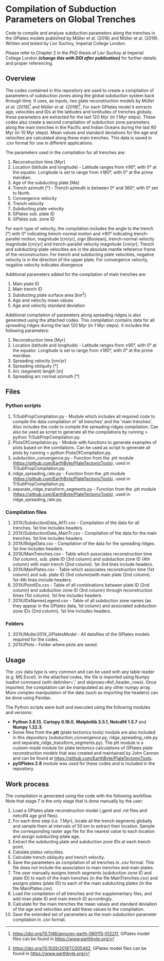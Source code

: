 # Compilation of Subduction Parameters on Global Trenches
Code to compile and analyse subduction parameters along the trenches in the GPlates models published by Müller et al. (2016) and Müller et al. (2019). Written and tested by Lior Suchoy, Imperial College London.

Please refer to Chapter 2 in the PhD thesis of Lior Suchoy at Imperial College London ***(change this with DOI after publication)*** for further details and proper referencing.

## Overview
The codes contained in this repository are used to create a compliation of parameters of subduction zones along the global subduction system back through time. It uses, as inputs, two plate reconstruction models by *Müller et al. (2016)*[^1] and *Müller et al. (2019)*[^2]. For each GPlates model it extracts age, velocities and IDs at the latitudes and lontitudes of trenches globaly. these parameters are extracted for the last 120 Myr (in 1 Myr steps). These codes also create a second compilation of subduction zone parameters along the main trenches in the Pacific and Indian Oceans during the last 60 Myr (in 10 Myr steps). Mean values and standard deviations for the age and velocities are calculated along these main trenches. This data is saved in .csv format for use in different applications.

The parameters used in the compilation for all trenches are:
1. Reconstruction time \[Myr\]
2. Location (latitude and longitude) - Latitude ranges from ±90°, with 0° at the equator. Longitude is set to range from ±180°, with 0° at the prime meridian.
3. Age of the subducting plate \[Ma\]
4. Trench azimuth \[°\] - Trench azimuth is between 0° and 360°, with 0° set to North.
5. Convergence velocity
6. Trench velocity
7. Subducting plate velocity
8. GPlates sub. plate ID
9. GPlates sub. zone ID

For each type of velocity, the compilation includes the angle to the trench \[°\] with 0° indicating trench-normal motion and ±90° indicating trench-parallel motion, magnitude \[cm/yr\], sign \[Boolean\], trench-normal velocity magnitude \[cm/yr\] and trench-parallel velocity magnitude \[cm/yr\]. Trench and subducting-plate velocities are in the absolute mantle reference frame of the reconstruction. For trench and subducting plate velocities, negative velocity is in the direction of the upper plate. For convergence velocity, negative velocity indicates divergence

Additional parameters added for the compilation of main trenches are:
1. Main plate ID
2. Main trench ID
3. Subducting plate surface area \[km$^2$\]
4. Age and velocity mean values
5. Age and velocity standard deviation

Additional compilation of parameters along spreading ridges is also generated using the attached codes. This compilation contains data for all spreading ridges during the last 120 Myr (in 1 Myr steps). It includes the following parameters: 
1. Reconstruction time \[Myr\]
2. Location (latitude and longitude) - Latitude ranges from ±90°, with 0° at the equator. Longitude is set to range from ±180°, with 0° at the prime meridian.
3. Spreading velocity \[cm/yr\]
4. Spreading obliquity \[°\]
5. Arc (segment) length \[m\]
6. Spreading arc normal azimuth \[°\]

[^1]: https://doi.org/10.1146/annurev-earth-060115-012211, GPlates model files can be found in https://www.earthbyte.org/

[^2]: https://doi.org/10.1029/2018TC005462, GPlates model files can be found in https://www.earthbyte.org/

## Files

### Python scripts
1. TrSubPropCompilation.py - Module which includes all required code to compile the data compilation of 'all trenches' and the 'main trenches'. Also includes the code to compile the spreading ridges compilation. Can also be used as script to generate all the compilations by running > python TrSubPropCompilation.py.
2. PlotsOfCompilation.py - Module with functions to generate examples of plots based on the comilations. Can be used as script to generate all plots by running > python PlotsOfCompilation.py.
3. subduction_convergence.py - Function from the .ptt module (https://github.com/EarthByte/PlateTectonicTools), used in TrSubPropCompilation.py.
4. ridge_spreading_rate.py - Function from the .ptt module (https://github.com/EarthByte/PlateTectonicTools), used in TrSubPropCompilation.py.
5. separate_ridge_transform_segments.py - Function from the .ptt module (https://github.com/EarthByte/PlateTectonicTools), used in ridge_spreading_rate.py.

### Compilation files
1. 201X/SubductionData_AllTr.csv - Compilation of the data for all trenches. 1st line includes headers.
2. 201X/SubductionData_MainTr.csv - Compilation of the data for the main trenches. 1st line includes headers.
3. 201X/RidgeData.csv - Compilation of the data for the spreading ridges. 1st line includes headers.
4. 201X/MainTrenches.csv - Table which associates reconstruction time (1st column), sub. plate ID (3rd column) and subduction zone ID (4th column) with main trench (2nd column). 1st-3rd lines include headers.
5. 201X/MainPlates.csv - Table which associates reconstruction time (1st column) and sub. plate ID (3rd column)with main plate (2nd column). 1st-4th lines include headers.
6. 201X/PointIDs.csv - Table of all combinations between plate ID (2nd column) and subduction zone ID (3rd column) through reconstruction times (1st column). 1st line includes headers.
7. 201X/IDsNamesLegend.csv - Table of all subduction zone names (as they appear in the GPlates data, 1st column) and associated subduction zone IDs (2nd column). 1st line includes headers.

### Folders
1. 201X/Muller201X_GPlatesModel - All datafiles of the GPlates models required for the codes.
2. 201X/Plots - Folder where plots are saved.

## Usage
The .csv data type is very common and can be used with any table reader (e.g. MS Excel). In the attached codes, the file is imported using Numpy loadtxt command (with delimiter=',' and skiprows=#of_header_rows). Once imported, the compilation can be manipulated as any other numpy array. More complex manipulation of the data (such as importing the headers) can be done using Pandas.

The Python scripts were built and executed using the following modules and versions:

- **Python 3.8.13**, **Cartopy 0.18.0**, **Matplotlib 3.5.1**, **Netcdf4 1.5.7** and **Numpy 1.22.3**.
- Some files from the **ptt** (plate tectonics tools) module are also included in this depository (subduction_convergence.py, ridge_spreading_rate.py and separate_ridge_transform_segments.py). The ptt module is a custom-made module for plate tectonics calculations of GPlates plate reconstruction models that was created and maintained by John Cannon and can be found at https://github.com/EarthByte/PlateTectonicTools. 
- **pyGPlates 2.8** module was used for these codes and is included in the repository.

## Work process

The compilation is generated using the code with the following workflow. Note that stage 7 is the only stage that is done manually by the user:

1. Load a GPlates plate reconstruction model (.gpml and .rot files and netcdf4 age grid files).
2. For each time step (i.e. 1 Myr), locate all the trench segments globally and sample them at intervals of 50 km to extract their location. Sample the corresponding raster age file for the nearest value to each location and assign subducting-plate age.
3. Extract the subducting plate and subduction zone IDs at each trench point. 
4. Calulate plates velocities.
5. Calculate trench obliquity and trench velocity.
6. Save the parameters as compilation of all trenches in .csv format. This file does not include the association to main trenches and main plates.
7. The user manually assigns trench segments (subduction zone ID and plate ID) to each of the main trenches (in the file MainTrenches.csv) and assigns plates (plate ID) to each of the main subducting plates (in the file MainPlates.csv).
8. Load the compilation of all trenches and the supplementary files, and add mian plate ID and main trench ID accordingly.
9. Calculate for the main trenches the mean values and standard deviation of the age and velocities and add these values to the compilation.
10. Save the extended set of parameters as the main subduction parameter compilation in .csv format.


